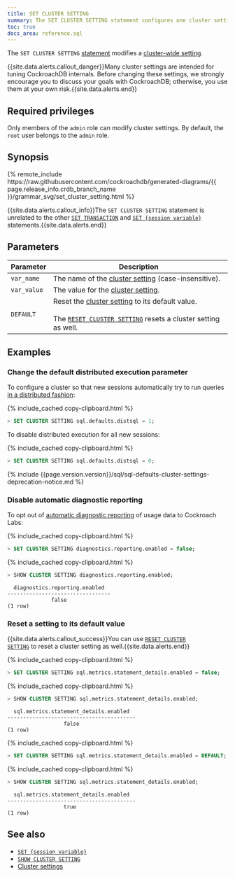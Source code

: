```yaml
---
title: SET CLUSTER SETTING
summary: The SET CLUSTER SETTING statement configures one cluster setting.
toc: true
docs_area: reference.sql
---
```


The `SET CLUSTER SETTING` [statement](sql-statements.html) modifies a [cluster-wide setting](cluster-settings.html).

{{site.data.alerts.callout_danger}}Many cluster settings are intended for tuning CockroachDB internals. Before changing these settings, we strongly encourage you to discuss your goals with CockroachDB; otherwise, you use them at your own risk.{{site.data.alerts.end}}

## Required privileges

Only members of the `admin` role can modify cluster settings. By default, the `root` user belongs to the `admin` role.

## Synopsis

<div>
{% remote_include https://raw.githubusercontent.com/cockroachdb/generated-diagrams/{{ page.release_info.crdb_branch_name }}/grammar_svg/set_cluster_setting.html %}
</div>

{{site.data.alerts.callout_info}}The <code>SET CLUSTER SETTING</code> statement is unrelated to the other <a href="set-transaction.html"><code>SET TRANSACTION</code></a> and <a href="set-vars.html"><code>SET {session variable}</code></a> statements.{{site.data.alerts.end}}

## Parameters

| Parameter | Description |
|-----------|-------------|
| `var_name` | The name of the [cluster setting](cluster-settings.html) (case-insensitive). |
| `var_value` | The value for the [cluster setting](cluster-settings.html). |
| `DEFAULT` | Reset the [cluster setting](cluster-settings.html) to its default value.<br><br>The [`RESET CLUSTER SETTING`](reset-cluster-setting.html) resets a cluster setting as well. |

## Examples

### Change the default distributed execution parameter

To configure a cluster so that new sessions automatically try to run queries [in a distributed fashion](https://www.cockroachlabs.com/blog/local-and-distributed-processing-in-cockroachdb/):

{% include_cached copy-clipboard.html %}
~~~ sql
> SET CLUSTER SETTING sql.defaults.distsql = 1;
~~~

To disable distributed execution for all new sessions:

{% include_cached copy-clipboard.html %}
~~~ sql
> SET CLUSTER SETTING sql.defaults.distsql = 0;
~~~

{% include {{page.version.version}}/sql/sql-defaults-cluster-settings-deprecation-notice.md %}

### Disable automatic diagnostic reporting

To opt out of [automatic diagnostic reporting](diagnostics-reporting.html) of usage data to Cockroach Labs:

{% include_cached copy-clipboard.html %}
~~~ sql
> SET CLUSTER SETTING diagnostics.reporting.enabled = false;
~~~

{% include_cached copy-clipboard.html %}
~~~ sql
> SHOW CLUSTER SETTING diagnostics.reporting.enabled;
~~~

~~~
  diagnostics.reporting.enabled
---------------------------------
              false
(1 row)
~~~

### Reset a setting to its default value

{{site.data.alerts.callout_success}}You can use <a href="reset-cluster-setting.html"><code>RESET CLUSTER SETTING</code></a> to reset a cluster setting as well.{{site.data.alerts.end}}

{% include_cached copy-clipboard.html %}
~~~ sql
> SET CLUSTER SETTING sql.metrics.statement_details.enabled = false;
~~~

{% include_cached copy-clipboard.html %}
~~~ sql
> SHOW CLUSTER SETTING sql.metrics.statement_details.enabled;
~~~

~~~
  sql.metrics.statement_details.enabled
-----------------------------------------
                  false
(1 row)
~~~

{% include_cached copy-clipboard.html %}
~~~ sql
> SET CLUSTER SETTING sql.metrics.statement_details.enabled = DEFAULT;
~~~

{% include_cached copy-clipboard.html %}
~~~ sql
> SHOW CLUSTER SETTING sql.metrics.statement_details.enabled;
~~~

~~~
  sql.metrics.statement_details.enabled
-----------------------------------------
                  true
(1 row)
~~~

## See also

- [`SET {session variable}`](set-vars.html)
- [`SHOW CLUSTER SETTING`](show-cluster-setting.html)
- [Cluster settings](cluster-settings.html)
